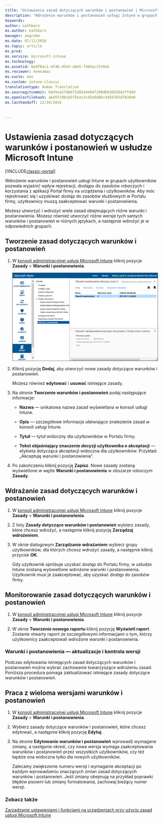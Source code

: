 ```yaml
---
title: "Ustawienia zasad dotyczących warunków i postanowień | Microsoft Docs"
description: "Wdrożenie warunków i postanowień usługi Intune w grupach użytkowników pozwala wyjaśnić wpływ rejestracji, dostępu do zasobów roboczych i korzystania z aplikacji Portal firmy na urządzenia i użytkowników."
keywords: 
author: nathbarn
ms.author: nathbarn
manager: angrobe
ms.date: 07/11/2016
ms.topic: article
ms.prod: 
ms.service: microsoft-intune
ms.technology: 
ms.assetid: 6edf0ac1-4f46-4543-a9e5-f484ac37e9a5
ms.reviewer: heenamac
ms.suite: ems
ms.custom: intune-classic
translationtype: Human Translation
ms.sourcegitcommit: b6d5ea579b675d85d4404f289db83055642ffddd
ms.openlocfilehash: a6d5f19b1d5f5bac3cd5e6d8bc445d765d703de0
ms.lasthandoff: 12/10/2016


---
```


# <a name="terms-and-condition-policy-settings-in-microsoft-intune"></a>Ustawienia zasad dotyczących warunków i postanowień w usłudze Microsoft Intune

[!INCLUDE[classic-portal](../includes/classic-portal.md)]

Wdrożenie warunków i postanowień usługi Intune w grupach użytkowników pozwala wyjaśnić wpływ rejestracji, dostępu do zasobów roboczych i korzystania z aplikacji Portal firmy na urządzenia i użytkowników. Aby móc rejestrować się i uzyskiwać dostęp do zasobów służbowych w Portalu firmy, użytkownicy muszą zaakceptować warunki i postanowienia.

Możesz utworzyć i wdrożyć wiele zasad obejmujących różne warunki i postanowienia. Możesz również utworzyć różne wersje tych samych warunków i postanowień w różnych językach, a następnie wdrożyć je w odpowiednich grupach.

## <a name="create-a-terms-and-conditions-policy"></a>Tworzenie zasad dotyczących warunków i postanowień

1.  W [konsoli administracyjnej usługi Microsoft Intune](http://manage.microsoft.com) kliknij pozycje **Zasady** &gt; **Warunki i postanowienia**.

    ![Zrzut ekranu zasad dotyczących warunków i postanowień](./media/pol-sa-terms-conditions.png)

2.  Kliknij pozycję **Dodaj**, aby utworzyć nowe zasady dotyczące warunków i postanowień.

    Możesz również **edytować** i **usuwać** istniejące zasady.

3.  Na stronie **Tworzenie warunków i postanowień** podaj następujące informacje:

    -   **Nazwa** &mdash; unikatowa nazwa zasad wyświetlana w konsoli usługi Intune.

    -   **Opis** &mdash; szczegółowe informacje ułatwiające znalezienie zasad w konsoli usługi Intune.

    -   **Tytuł** &mdash; tytuł widoczny dla użytkowników w Portalu firmy.

    -   **Tekst objaśniający znaczenie decyzji użytkownika o akceptacji** &mdash; etykieta dotycząca akceptacji widoczna dla użytkowników. Przykład: „Akceptuję warunki i postanowienia”.

4.  Po zakończeniu kliknij pozycję **Zapisz**. Nowe zasady zostaną wyświetlone w węźle **Warunki i postanowienia** w obszarze roboczym **Zasady**.

## <a name="deploy-a-terms-and-conditions-policy"></a>Wdrażanie zasad dotyczących warunków i postanowień

1.  W [konsoli administracyjnej usługi Microsoft Intune](http://manage.microsoft.com) kliknij pozycje **Zasady** &gt; **Warunki i postanowienia**.

2.  Z listy **Zasady dotyczące warunków i postanowień** wybierz zasady, które chcesz wdrożyć, a następnie kliknij pozycję **Zarządzaj wdrożeniem**.

3.  W oknie dialogowym **Zarządzanie wdrażaniem** wybierz grupy użytkowników, dla których chcesz wdrożyć zasady, a następnie kliknij przycisk **OK**.

    Gdy użytkownik spróbuje uzyskać dostęp do Portalu firmy, w usłudze Intune zostaną wyświetlone wdrożone warunki i postanowienia. Użytkownik musi je zaakceptować, aby uzyskać dostęp do zasobów firmy.

## <a name="monitor-a-terms-and-conditions-policy"></a>Monitorowanie zasad dotyczących warunków i postanowień

1.  W [konsoli administracyjnej usługi Microsoft Intune](http://manage.microsoft.com) kliknij pozycje **Zasady** &gt; **Warunki i postanowienia**.

2.  W oknie **Tworzenie nowego raportu** kliknij pozycję **Wyświetl raport**. Zostanie otwarty raport ze szczegółowymi informacjami o tym, którzy użytkownicy zaakceptowali wdrożone warunki i postanowienia.

### <a name="updates-and-version-control-for-terms-and-conditions"></a>Warunki i postanowienia — aktualizacje i kontrola wersji
Podczas edytowania istniejących zasad dotyczących warunków i postanowień można wybrać zachowanie towarzyszące wdrożeniu zasad. Poniższa procedura pomaga zaktualizować istniejące zasady dotyczące warunków i postanowień.

## <a name="work-with-multiple-versions-of-terms-and-conditions"></a>Praca z wieloma wersjami warunków i postanowień

1.  W [konsoli administracyjnej usługi Microsoft Intune](http://manage.microsoft.com) kliknij pozycje **Zasady** &gt; **Warunki i postanowienia**.

2.  Wybierz zasady dotyczące warunków i postanowień, które chcesz edytować, a następnie kliknij pozycję **Edytuj**.

3.  Na stronie **Edytowanie warunków i postanowień** wprowadź wymagane zmiany, a następnie określ, czy nowa wersja wymaga zaakceptowania warunków i postanowień przez wszystkich użytkowników, czy też będzie ona widoczna tylko dla nowych użytkowników.

    Zalecamy zwiększenie numeru wersji i wymaganie akceptacji po każdym wprowadzeniu znaczących zmian zasad dotyczących warunków i postanowień. Jeśli zmiany obejmują na przykład poprawki błędów pisowni lub zmiany formatowania, zachowaj bieżący numer wersji.

### <a name="see-also"></a>Zobacz także
[Zarządzanie ustawieniami i funkcjami na urządzeniach przy użyciu zasad usługi Microsoft Intune](manage-settings-and-features-on-your-devices-with-microsoft-intune-policies.md)

